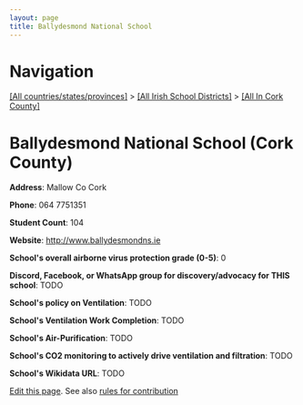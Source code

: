 ```yaml
---
layout: page
title: Ballydesmond National School
---
```

# Navigation

[[All countries/states/provinces]](../../..) > [[All Irish School Districts]](../..) > [[All In Cork County]](..)

# Ballydesmond National School (Cork County)

**Address**: Mallow Co Cork

**Phone**: 064 7751351

**Student Count**: 104

**Website**: <http://www.ballydesmondns.ie>

**School's overall airborne virus protection grade (0-5)**: 0

**Discord, Facebook, or WhatsApp group for discovery/advocacy for THIS school**: TODO

**School's policy on Ventilation**: TODO

**School's Ventilation Work Completion**: TODO

**School's Air-Purification**: TODO

**School's CO2 monitoring to actively drive ventilation and filtration**: TODO

**School's Wikidata URL**: TODO


[Edit this page](https://github.com/ventilate-schools/Ireland/edit/main/./Cork_County/Ballydesmond_National_School.md). See also [rules for contribution](../../../contribution-rules/)